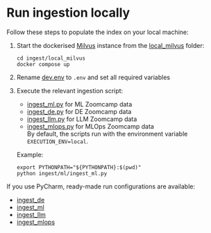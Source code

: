 # Run ingestion locally

Follow these steps to populate the index on your local machine:

1. Start the dockerised [Milvus](https://milvus.io/) instance from the [local_milvus](local_milvus) folder:
   ```shell
   cd ingest/local_milvus
   docker compose up
   ```
   
1. Rename [dev.env](../dev.env) to `.env` and set all required variables

1. Execute the relevant ingestion script:

   - [ingest_ml.py](ml/ingest_ml.py) for ML Zoomcamp data  
   - [ingest_de.py](de/ingest_de.py) for DE Zoomcamp data  
   - [ingest_llm.py](llm/ingest_llm.py) for LLM Zoomcamp data  
   - [ingest_mlops.py](mlops/ingest_mlops.py) for MLOps Zoomcamp data  
   By default, the scripts run with the environment variable `EXECUTION_ENV=local`.

   Example:
   ```shell
   export PYTHONPATH="${PYTHONPATH}:$(pwd)" 
   python ingest/ml/ingest_ml.py
   ```
   
If you use PyCharm, ready-made run configurations are available:
   - [ingest_de](../.run/ingest_de.run.xml)  
   - [ingest_ml](../.run/ingest_ml.run.xml)  
   - [ingest_llm](../.run/ingest_llm.run.xml)  
   - [ingest_mlops](../.run/ingest_mlops.run.xml)
